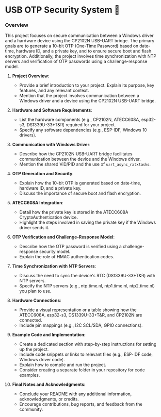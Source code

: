 # USB OTP Security System 🚀
### Overview
This project focuses on secure communication between a Windows driver and a hardware device using the CP2102N USB-UART bridge. The primary goals are to generate a 10-bit OTP (One-Time Password) based on date-time, hardware ID, and a private key, and to ensure secure boot and flash encryption. Additionally, the project involves time synchronization with NTP servers and verification of OTP passwords using a challenge-response model.

1. **Project Overview**:
   - Provide a brief introduction to your project. Explain its purpose, key features, and any relevant context.
   - Mention that the project involves communication between a Windows driver and a device using the CP2102N USB-UART bridge.

2. **Hardware and Software Requirements**:
   - List the hardware components (e.g., CP2102N, ATECC608A, esp32-s3, DS1339U-33+T&R) required for your project.
   - Specify any software dependencies (e.g., ESP-IDF, Windows 10 drivers).

3. **Communication with Windows Driver**:
   - Describe how the CP2102N USB-UART bridge facilitates communication between the device and the Windows driver.
   - Mention the shared VID/PID and the use of `uart_async_rxtxtasks`.

4. **OTP Generation and Security**:
   - Explain how the 10-bit OTP is generated based on date-time, hardware ID, and a private key.
   - Discuss the importance of secure boot and flash encryption.

5. **ATECC608A Integration**:
   - Detail how the private key is stored in the ATECC608A CryptoAuthentication device.
   - Highlight the steps involved in saving the private key if the Windows driver sends it.

6. **OTP Verification and Challenge-Response Model**:
   - Describe how the OTP password is verified using a challenge-response security model.
   - Explain the role of HMAC authentication codes.

7. **Time Synchronization with NTP Servers**:
   - Discuss the need to sync the device's RTC (DS1339U-33+T&R) with NTP servers.
   - Specify the NTP servers (e.g., ntp.time.nl, ntp1.time.nl, ntp2.time.nl) you plan to use.

8. **Hardware Connections**:
   - Provide a visual representation or a table showing how the ATECC608A, esp32-s3, DS1339U-33+T&R, and CP2102N are connected.
   - Include pin mappings (e.g., I2C SCL/SDA, GPIO connections).

9. **Example Code and Implementation**:
   - Create a dedicated section with step-by-step instructions for setting up the project.
   - Include code snippets or links to relevant files (e.g., ESP-IDF code, Windows driver code).
   - Explain how to compile and run the project.
   - Consider creating a separate folder in your repository for code examples.

10. **Final Notes and Acknowledgments**:
    - Conclude your README with any additional information, acknowledgments, or credits.
    - Encourage contributions, bug reports, and feedback from the community.
